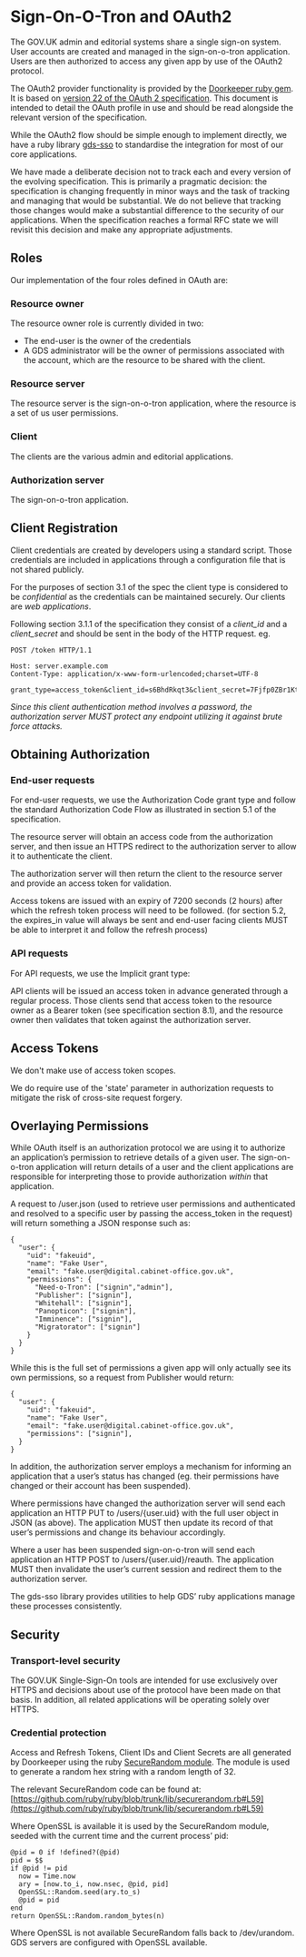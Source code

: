 # Sign-On-O-Tron and OAuth2

The GOV.UK admin and editorial systems share a single sign-on system. User accounts are created and managed in the sign-on-o-tron application. Users are then authorized to access any given app by use of the OAuth2 protocol.

The OAuth2 provider functionality is provided by the [Doorkeeper ruby gem](https://rubygems.org/gems/doorkeeper). It is based on [version 22 of the OAuth 2 specification](http://tools.ietf.org/html/draft-ietf-oauth-v2-22). This document is intended to detail the OAuth profile in use and should be read alongside the relevant version of the specification.

While the OAuth2 flow should be simple enough to implement directly, we have a ruby library [gds-sso](https://github.com/alphagov/gds-sso) to standardise the integration for most of our core applications.

We have made a deliberate decision not to track each and every version of the evolving specification. This is primarily a pragmatic decision: the specification is changing frequently in minor ways and the task of tracking and managing that would be substantial. We do not believe that tracking those changes would make a substantial difference to the security of our applications. When the specification reaches a formal RFC state we will revisit this decision and make any appropriate adjustments.

## Roles

Our implementation of the four roles defined in OAuth are:

### Resource owner

The resource owner role is currently divided in two:

* The end-user is the owner of the credentials
* A GDS administrator will be the owner of permissions associated with the account, which are the resource to be shared with the client.

### Resource server

The resource server is the sign-on-o-tron application, where the resource is a set of us user permissions.

### Client

The clients are the various admin and editorial applications.

### Authorization server

The sign-on-o-tron application.

## Client Registration

Client credentials are created by developers using a standard script. Those credentials are included in applications through a configuration file that is not shared publicly.

For the purposes of section 3.1 of the spec the client type is considered to be *confidential* as the credentials can be maintained securely. Our clients are *web applications*.

Following section 3.1.1 of the specification they consist of a *client_id* and a *client_secret* and should be sent in the body of the HTTP request. eg.

    POST /token HTTP/1.1

    Host: server.example.com
    Content-Type: application/x-www-form-urlencoded;charset=UTF-8

    grant_type=access_token&client_id=s6BhdRkqt3&client_secret=7Fjfp0ZBr1KtDRbnfVdmIw

*Since this client authentication method involves a password, the authorization server MUST protect any endpoint utilizing it against brute force attacks.*

## Obtaining Authorization

### End-user requests

For end-user requests, we use the Authorization Code grant type and follow the standard Authorization Code Flow as illustrated in section 5.1 of the specification.

The resource server will obtain an access code from the authorization server, and then issue an HTTPS redirect to the authorization server to allow it to authenticate the client.

The authorization server will then return the client to the resource server and provide an access token for validation.

Access tokens are issued with an expiry of 7200 seconds (2 hours) after which the refresh token process will need to be followed. (for section 5.2, the expires_in value will always be sent and end-user facing clients MUST be able to interpret it and follow the refresh process)

### API requests

For API requests, we use the Implicit grant type:

API clients will be issued an access token in advance generated through a regular process. Those clients send that access token to the resource owner as a Bearer token (see specification section 8.1), and the resource owner then validates that token against the authorization server.

## Access Tokens

We don't make use of access token scopes.

We do require use of the 'state' parameter in authorization requests to mitigate the risk of cross-site request forgery.

##  Overlaying Permissions

While OAuth itself is an authorization protocol we are using it to authorize an application’s permission to retrieve details of a given user. The sign-on-o-tron application will return details of a user and the client applications are responsible for interpreting those to provide authorization *within* that application.

A request to /user.json (used to retrieve user permissions and authenticated and resolved to a specific user by passing the access_token in the request) will return something a JSON response such as:

    {
      "user": {
        "uid": "fakeuid",
        "name": "Fake User",
        "email": "fake.user@digital.cabinet-office.gov.uk",
        "permissions": {
          "Need-o-Tron": ["signin","admin"],
          "Publisher": ["signin"],
          "Whitehall": ["signin"],
          "Panopticon": ["signin"],
          "Imminence": ["signin"],
          "Migratorator": ["signin"]
        }
      }
    }

While this is the full set of permissions a given app will only actually see its own permissions, so a request from Publisher would return:

    {
      "user": {
        "uid": "fakeuid",
        "name": "Fake User",
        "email": "fake.user@digital.cabinet-office.gov.uk",
        "permissions": ["signin"],
      }
    }

In addition, the authorization server employs a mechanism for informing an application that a user’s status has changed (eg. their permissions have changed or their account has been suspended).

Where permissions have changed the authorization server will send each application an HTTP PUT to /users/{user.uid} with the full user object in JSON (as above). The application MUST then update its record of that user’s permissions and change its behaviour accordingly.

Where a user has been suspended sign-on-o-tron will send each application an HTTP POST to /users/{user.uid}/reauth. The application MUST then invalidate the user’s current session and redirect them to the authorization server.

The gds-sso library provides utilities to help GDS’ ruby applications manage these processes consistently.

## Security

### Transport-level security

The GOV.UK Single-Sign-On tools are intended for use exclusively over HTTPS and decisions about use of the protocol have been made on that basis. In addition, all related applications will be operating solely over HTTPS.

### Credential protection

Access and Refresh Tokens, Client IDs and Client Secrets are all generated by Doorkeeper using the ruby [SecureRandom module](http://rubydoc.info/stdlib/securerandom/1.9.2/SecureRandom). The module is used to generate a random hex string with a random length of 32. 

The relevant SecureRandom code can be found at: [https://github.com/ruby/ruby/blob/trunk/lib/securerandom.rb#L59](https://github.com/ruby/ruby/blob/trunk/lib/securerandom.rb#L59)

Where OpenSSL is available it is used by the SecureRandom module, seeded with the current time and the current process’ pid: 

    @pid = 0 if !defined?(@pid)
    pid = $$
    if @pid != pid
      now = Time.now
      ary = [now.to_i, now.nsec, @pid, pid]
      OpenSSL::Random.seed(ary.to_s)
      @pid = pid
    end
    return OpenSSL::Random.random_bytes(n)

Where OpenSSL is not available SecureRandom falls back to /dev/urandom. GDS servers are configured with OpenSSL available.
